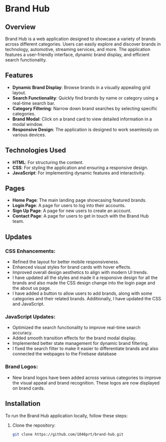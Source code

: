# Brand Hub

## Overview
Brand Hub is a web application designed to showcase a variety of brands across different categories. Users can easily explore and discover brands in technology, automotive, streaming services, and more. The application features a user-friendly interface, dynamic brand display, and efficient search functionality.

## Features
- **Dynamic Brand Display**: Browse brands in a visually appealing grid layout.
- **Search Functionality**: Quickly find brands by name or category using a real-time search bar.
- **Category Filtering**: Narrow down brand searches by selecting specific categories.
- **Brand Modal**: Click on a brand card to view detailed information in a modal window.
- **Responsive Design**: The application is designed to work seamlessly on various devices.

## Technologies Used
- **HTML**: For structuring the content.
- **CSS**: For styling the application and ensuring a responsive design.
- **JavaScript**: For implementing dynamic features and interactivity.

## Pages
- **Home Page**: The main landing page showcasing featured brands.
- **Login Page**: A page for users to log into their accounts.
- **Sign Up Page**: A page for new users to create an account.
- **Contact Page**: A page for users to get in touch with the Brand Hub team.


## Updates

### CSS Enhancements:
- Refined the layout for better mobile responsiveness.
- Enhanced visual styles for brand cards with hover effects.
- Improved overall design aesthetics to align with modern UI trends.
- I have updated all the styles and made it a responsive design for all the brands and also made the CSS design change into the login page and the about us page.
- I have added a button to allow users to add brands, along with some categories and their related brands. Additionally, I have updated the CSS and JavaScript. 

### JavaScript Updates:
- Optimized the search functionality to improve real-time search accuracy.
- Added smooth transition effects for the brand modal display.
- Implemented better state management for dynamic brand filtering.
- I fixed the search filter to make it easier to differentiate brands and also connected the webpages to the Firebase database

### Brand Logos:
- New brand logos have been added across various categories to improve the visual appeal and brand recognition. These logos are now displayed on brand cards.


## Installation
To run the Brand Hub application locally, follow these steps:

1. Clone the repository:
   ```bash
   git clone https://github.com/1046prt/brand-hub.git
